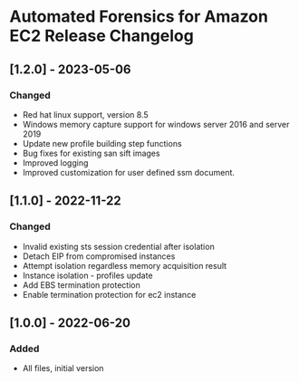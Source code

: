 # Automated Forensics for Amazon EC2 Release Changelog

## [1.2.0] - 2023-05-06

### Changed
- Red hat linux support, version 8.5
- Windows memory capture support for windows server 2016 and server 2019
- Update new profile building step functions
- Bug fixes for existing san sift images
- Improved logging 
- Improved customization for user defined ssm document.

## [1.1.0] - 2022-11-22

### Changed
- Invalid existing sts session credential after isolation
- Detach EIP from compromised instances
- Attempt isolation regardless memory acquisition result
- Instance isolation - profiles update
- Add EBS termination protection
- Enable termination protection for ec2 instance

## [1.0.0] - 2022-06-20

### Added

-   All files, initial version
